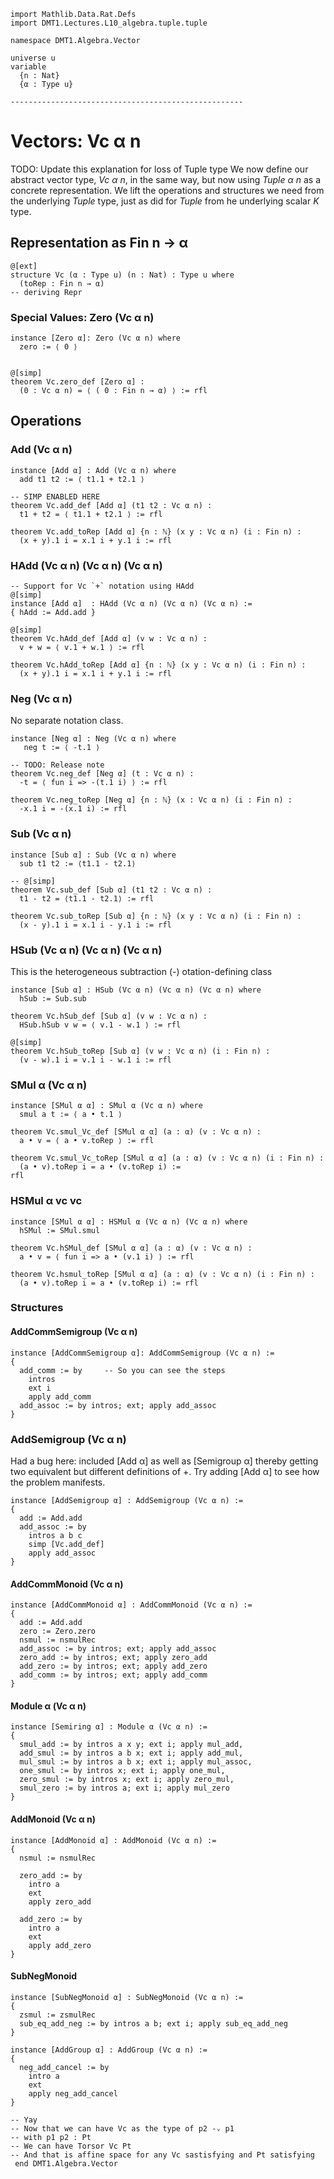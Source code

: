 ```lean
import Mathlib.Data.Rat.Defs
import DMT1.Lectures.L10_algebra.tuple.tuple

namespace DMT1.Algebra.Vector

universe u
variable
  {n : Nat}
  {α : Type u}

----------------------------------------------------
```
# Vectors: Vc α n

TODO: Update this explanation for loss of Tuple type
We now define our abstract vector type, *Vc α n*, in
the same way, but now using *Tuple α n* as a concrete
representation. We lift the operations and structures
we need from the underlying *Tuple* type, just as did
for *Tuple* from he underlying scalar *K* type.

## Representation as Fin n → α

```lean
@[ext]
structure Vc (α : Type u) (n : Nat) : Type u where
  (toRep : Fin n → α)
-- deriving Repr
```


### Special Values: Zero (Vc α n)

```lean
instance [Zero α]: Zero (Vc α n) where
  zero := ⟨ 0 ⟩


@[simp]
theorem Vc.zero_def [Zero α] :
  (0 : Vc α n) = ⟨ ( 0 : Fin n → α) ⟩ := rfl
```


## Operations



### Add (Vc α n)

```lean
instance [Add α] : Add (Vc α n) where
  add t1 t2 := ⟨ t1.1 + t2.1 ⟩

-- SIMP ENABLED HERE
theorem Vc.add_def [Add α] (t1 t2 : Vc α n) :
  t1 + t2 = ⟨ t1.1 + t2.1 ⟩ := rfl

theorem Vc.add_toRep [Add α] {n : ℕ} (x y : Vc α n) (i : Fin n) :
  (x + y).1 i = x.1 i + y.1 i := rfl
```




### HAdd (Vc α n) (Vc α n) (Vc α n)

```lean
-- Support for Vc `+` notation using HAdd
@[simp]
instance [Add α]  : HAdd (Vc α n) (Vc α n) (Vc α n) :=
{ hAdd := Add.add }

@[simp]
theorem Vc.hAdd_def [Add α] (v w : Vc α n) :
  v + w = ⟨ v.1 + w.1 ⟩ := rfl

theorem Vc.hAdd_toRep [Add α] {n : ℕ} (x y : Vc α n) (i : Fin n) :
  (x + y).1 i = x.1 i + y.1 i := rfl
```



### Neg (Vc α n)

No separate notation class.

```lean
instance [Neg α] : Neg (Vc α n) where
   neg t := ⟨ -t.1 ⟩

-- TODO: Release note
theorem Vc.neg_def [Neg α] (t : Vc α n) :
  -t = ⟨ fun i => -(t.1 i) ⟩ := rfl

theorem Vc.neg_toRep [Neg α] {n : ℕ} (x : Vc α n) (i : Fin n) :
  -x.1 i = -(x.1 i) := rfl
```



### Sub (Vc α n)

```lean
instance [Sub α] : Sub (Vc α n) where
  sub t1 t2 := ⟨t1.1 - t2.1⟩

-- @[simp]
theorem Vc.sub_def [Sub α] (t1 t2 : Vc α n) :
  t1 - t2 = ⟨t1.1 - t2.1⟩ := rfl

theorem Vc.sub_toRep [Sub α] {n : ℕ} (x y : Vc α n) (i : Fin n) :
  (x - y).1 i = x.1 i - y.1 i := rfl
```



### HSub (Vc α n) (Vc α n) (Vc α n)

This is the heterogeneous subtraction (-) otation-defining class

```lean
instance [Sub α] : HSub (Vc α n) (Vc α n) (Vc α n) where
  hSub := Sub.sub

theorem Vc.hSub_def [Sub α] (v w : Vc α n) :
  HSub.hSub v w = ⟨ v.1 - w.1 ⟩ := rfl

@[simp]
theorem Vc.hSub_toRep [Sub α] (v w : Vc α n) (i : Fin n) :
  (v - w).1 i = v.1 i - w.1 i := rfl
```


### SMul α (Vc α n)

```lean
instance [SMul α α] : SMul α (Vc α n) where
  smul a t := ⟨ a • t.1 ⟩

theorem Vc.smul_Vc_def [SMul α α] (a : α) (v : Vc α n) :
  a • v = ⟨ a • v.toRep ⟩ := rfl

theorem Vc.smul_Vc_toRep [SMul α α] (a : α) (v : Vc α n) (i : Fin n) :
  (a • v).toRep i = a • (v.toRep i) :=
rfl
```


### HSMul α vc vc
```lean
instance [SMul α α] : HSMul α (Vc α n) (Vc α n) where
  hSMul := SMul.smul

theorem Vc.hSMul_def [SMul α α] (a : α) (v : Vc α n) :
  a • v = ⟨ fun i => a • (v.1 i) ⟩ := rfl

theorem Vc.hsmul_toRep [SMul α α] (a : α) (v : Vc α n) (i : Fin n) :
  (a • v).toRep i = a • (v.toRep i) := rfl
```


### Structures

#### AddCommSemigroup  (Vc α n)

```lean
instance [AddCommSemigroup α]: AddCommSemigroup (Vc α n) :=
{
  add_comm := by     -- So you can see the steps
    intros
    ext i
    apply add_comm
  add_assoc := by intros; ext; apply add_assoc
}
```


### AddSemigroup  (Vc α n)

Had a bug here: included [Add α] as well as [Semigroup α]
thereby getting two equivalent but different definitions
of +. Try adding [Add α] to see how the problem manifests.
```lean
instance [AddSemigroup α] : AddSemigroup (Vc α n) :=
{
  add := Add.add
  add_assoc := by
    intros a b c
    simp [Vc.add_def]
    apply add_assoc
}
```

#### AddCommMonoid (Vc α n)

```lean
instance [AddCommMonoid α] : AddCommMonoid (Vc α n) :=
{
  add := Add.add
  zero := Zero.zero
  nsmul := nsmulRec
  add_assoc := by intros; ext; apply add_assoc
  zero_add := by intros; ext; apply zero_add
  add_zero := by intros; ext; apply add_zero
  add_comm := by intros; ext; apply add_comm
}
```

#### Module α (Vc α n)
```lean
instance [Semiring α] : Module α (Vc α n) :=
{
  smul_add := by intros a x y; ext i; apply mul_add,
  add_smul := by intros a b x; ext i; apply add_mul,
  mul_smul := by intros a b x; ext i; apply mul_assoc,
  one_smul := by intros x; ext i; apply one_mul,
  zero_smul := by intros x; ext i; apply zero_mul,
  smul_zero := by intros a; ext i; apply mul_zero
}
```


#### AddMonoid (Vc α n)

```lean
instance [AddMonoid α] : AddMonoid (Vc α n) :=
{
  nsmul := nsmulRec

  zero_add := by
    intro a
    ext
    apply zero_add

  add_zero := by
    intro a
    ext
    apply add_zero
}
```

#### SubNegMonoid
```lean
instance [SubNegMonoid α] : SubNegMonoid (Vc α n) :=
{
  zsmul := zsmulRec
  sub_eq_add_neg := by intros a b; ext i; apply sub_eq_add_neg
}

instance [AddGroup α] : AddGroup (Vc α n) :=
{
  neg_add_cancel := by
    intro a
    ext
    apply neg_add_cancel
}

-- Yay
-- Now that we can have Vc as the type of p2 -ᵥ p1
-- with p1 p2 : Pt
-- We can have Torsor Vc Pt
-- And that is affine space for any Vc sastisfying and Pt satisfying
 end DMT1.Algebra.Vector
```
